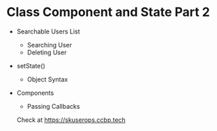 # Class Component and State Part 2

- Searchable Users List
  - Searching User
  - Deleting User
- setState()
  - Object Syntax
- Components
  - Passing Callbacks
  
   Check at https://skuserops.ccbp.tech
